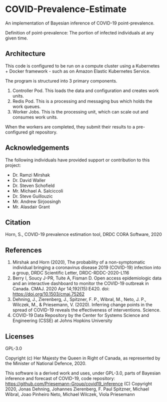 # COVID-Prevalence-Estimate

An implementation of Bayesian inference of COVID-19 point-prevalence.

Definition of point-prevalence:  The portion of infected individuals at any given time.

## Architecture

This code is configured to be run on a compute cluster using a 
Kubernetes + Docker framework - such as on Amazon Elastic Kubernetes Service.

The program is structured into 3 primary components.

1. Controller Pod.  This loads the data and configuration and creates work units.
2. Redis Pod.  This is a processing and messaging bus which holds the work queues.
3. Worker Jobs. This is the processing unit, which can scale out and consumes work units.

When the workers are completed, they submit their results to a pre-configured
git repository.

## Acknowledgements

The following individuals have provided support or contribution to this project:

* Dr. Ramzi Mirshak
* Dr. David Waller
* Dr. Steven Schofield
* Mr. Michael A. Salciccoli
* Dr. Steve Guillouzic
* Mr. Andrew Sirjoosingh
* Mr. Alasdair Grant

## Citation

Horn, S., COVID-19 prevalence estimation tool, DRDC CORA Software, 2020

## References

1. Mirshak and Horn (2020), The probability of a non-symptomatic individual bringing a coronavirus disease 2019 (COVID-19) infection into a group, DRDC Scientific Letter, DRDC-RDDC-2020-L116
2. Berry I, Soucy J-PR, Tuite A, Fisman D. Open access epidemiologic data and an interactive dashboard to monitor the COVID-19 outbreak in Canada. CMAJ. 2020 Apr 14;192(15):E420. doi: https://doi.org/10.1503/cmaj.75262
3. Dehning, J., Zierenberg, J., Spitzner, F. P., Wibral, M., Neto, J. P., Wilczek, M., & Priesemann, V. (2020). Inferring change points in the spread of COVID-19 reveals the effectiveness of interventions. Science.
4. COVID-19 Data Repository by the Center for Systems Science and Engineering (CSSE) at Johns Hopkins University

## Licenses

GPL-3.0

Copyright (c) Her Majesty the Queen in Right of Canada, as represented by the Minister of National Defence, 2020.

This software is a derived work and uses, under GPL-3.0, parts of Bayesian inference and forecast of COVID-19, code repository: https://github.com/Priesemann-Group/covid19_inference
(C) Copyright 2020, Jonas Dehning, Johannes Zierenberg, F. Paul Spitzner, Michael Wibral, Joao Pinheiro Neto, Michael Wilczek, Viola Priesemann